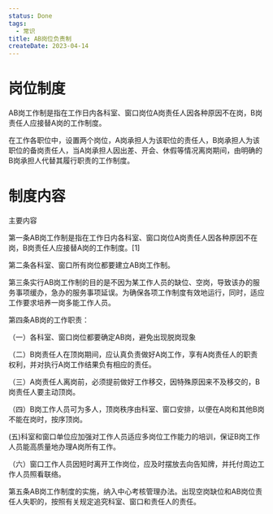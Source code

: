 ```yaml
---
status: Done
tags:
  - 常识
title: AB岗位负责制
createDate: 2023-04-14
---
```



# 岗位制度

AB岗工作制是指在工作日内各科室、窗口岗位A岗责任人因各种原因不在岗，B岗责任人应接替A岗的工作制度。

在工作各职位中，设置两个岗位，A岗承担人为该职位的责任人，B岗承担人为该职位的备岗责任人，当A岗承担人因出差、开会、休假等情况离岗期间，由明确的B岗承担人代替其履行职责的工作制度。

# 制度内容

主要内容

第一条AB岗工作制是指在工作日内各科室、窗口岗位A岗责任人因各种原因不在岗，B岗责任人应接替A岗的工作制度。[1]

第二条各科室、窗口所有岗位都要建立AB岗工作制。

第三条实行AB岗工作制的目的是不因为某工作人员的缺位、空岗，导致该办的服务事项缓办，急办的服务事项延误。为确保各项工作制度有效地运行，同时，适应工作要求培养一岗多能工作人员。

第四条AB岗的工作职责：

（一）各科室、窗口岗位都要确定AB岗，避免出现脱岗现象

（二）B岗责任人在顶岗期间，应认真负责做好A岗工作，享有A岗责任人的职责权利，并对执行A岗工作结果负有相应的责任。

（三）A岗责任人离岗前，必须提前做好工作移交，因特殊原因来不及移交的，B岗责任人要主动顶岗。

（四）B岗工作人员可为多人，顶岗秩序由科室、窗口安排，以便在A岗和其他B岗不能在岗时，按序顶岗。

(五)科室和窗口单位应加强对工作人员适应多岗位工作能力的培训，保证B岗工作人员能高质量地办理A岗所有工作。

（六）窗口工作人员因短时离开工作岗位，应及时摆放去向告知牌，并托付周边工作人员照看联络。

第五条AB岗工作制度的实施，纳入中心考核管理办法。出现空岗缺位和AB岗位责任人失职的，按照有关规定追究科室、窗口和责任人的责任。